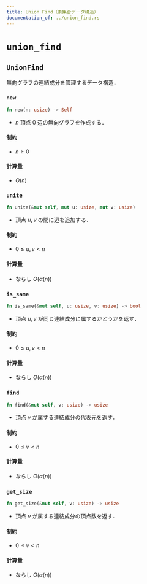 ```yaml
---
title: Union Find（素集合データ構造）
documentation_of: ../union_find.rs
---
```


# `union_find`

## `UnionFind`
無向グラフの連結成分を管理するデータ構造．

### `new`
```rust
fn new(n: usize) -> Self
```
- $n$ 頂点 $0$ 辺の無向グラフを作成する．
#### 制約
- $n\geq 0$

#### 計算量
- $O(n)$

### `unite`
```rust
fn unite(&mut self, mut u: usize, mut v: usize)
```
- 頂点 $u, v$ の間に辺を追加する．

#### 制約
- $0\leq u, v < n$

#### 計算量
- ならし $O(\alpha(n))$

### `is_same`
```rust
fn is_same(&mut self, u: usize, v: usize) -> bool
```
- 頂点 $u, v$ が同じ連結成分に属するかどうかを返す．

#### 制約
- $0\leq u, v < n$

#### 計算量
- ならし $O(\alpha(n))$

### `find`
```rust
fn find(&mut self, v: usize) -> usize
```
- 頂点 $v$ が属する連結成分の代表元を返す．

#### 制約
- $0\leq v < n$

#### 計算量
- ならし $O(\alpha(n))$

### `get_size`
```rust
fn get_size(&mut self, v: usize) -> usize
```
- 頂点 $v$ が属する連結成分の頂点数を返す．

#### 制約
- $0\leq v < n$

#### 計算量
- ならし $O(\alpha(n))$

